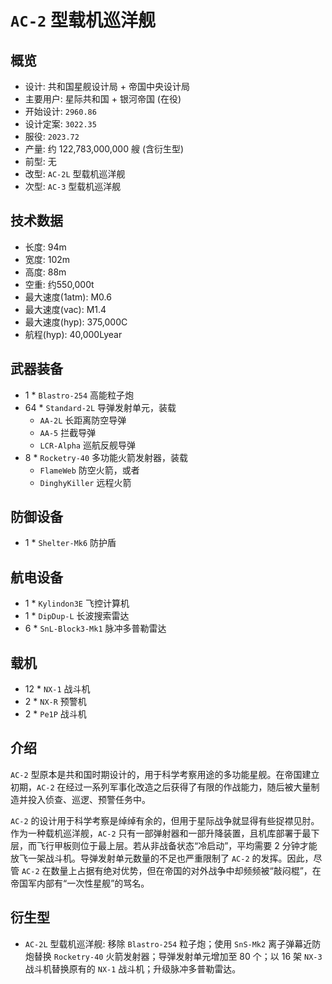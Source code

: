 # `AC-2` 型载机巡洋舰

## 概览
  - 设计: 共和国星舰设计局 + 帝国中央设计局
  - 主要用户: 星际共和国 + 银河帝国 (在役)
  - 开始设计: `2960.86`
  - 设计定案: `3022.35`
  - 服役: `2023.72`
  - 产量: 约 122,783,000,000 艘 (含衍生型)
  - 前型: 无
  - 改型: `AC-2L` 型载机巡洋舰
  - 次型: `AC-3` 型载机巡洋舰

## 技术数据
  - 长度: 94m
  - 宽度: 102m
  - 高度: 88m
  - 空重: 约550,000t
  - 最大速度(1atm): M0.6
  - 最大速度(vac): M1.4
  - 最大速度(hyp): 375,000C
  - 航程(hyp): 40,000Lyear

## 武器装备
  - 1 * `Blastro-254` 高能粒子炮
  - 64 * `Standard-2L` 导弹发射单元，装载
    - `AA-2L` 长距离防空导弹
    - `AA-5` 拦截导弹
    - `LCR-Alpha` 巡航反舰导弹
  - 8 * `Rocketry-40` 多功能火箭发射器，装载
    - `FlameWeb` 防空火箭，或者
    - `DinghyKiller` 远程火箭

## 防御设备
  - 1 * `Shelter-Mk6` 防护盾

## 航电设备
  - 1 * `Kylindon3E` 飞控计算机
  - 1 * `DipDup-L` 长波搜索雷达
  - 6 * `SnL-Block3-Mk1` 脉冲多普勒雷达

## 载机
  - 12 * `NX-1` 战斗机
  - 2 * `NX-R` 预警机
  - 2 * `Pe1P` 战斗机

## 介绍

`AC-2` 型原本是共和国时期设计的，用于科学考察用途的多功能星舰。在帝国建立初期，`AC-2` 在经过一系列军事化改造之后获得了有限的作战能力，随后被大量制造并投入侦查、巡逻、预警任务中。

`AC-2` 的设计用于科学考察是绰绰有余的，但用于星际战争就显得有些捉襟见肘。作为一种载机巡洋舰，`AC-2` 只有一部弹射器和一部升降装置，且机库部署于最下层，而飞行甲板则位于最上层。若从非战备状态“冷启动”，平均需要 2 分钟才能放飞一架战斗机。导弹发射单元数量的不足也严重限制了 `AC-2` 的发挥。因此，尽管 `AC-2` 在数量上占据有绝对优势，但在帝国的对外战争中却频频被“敲闷棍”，在帝国军内部有“一次性星舰”的骂名。

## 衍生型

- `AC-2L` 型载机巡洋舰: 移除 `Blastro-254` 粒子炮；使用 `SnS-Mk2` 离子弹幕近防炮替换 `Rocketry-40` 火箭发射器；导弹发射单元增加至 80 个；以 16 架 `NX-3` 战斗机替换原有的 `NX-1` 战斗机；升级脉冲多普勒雷达。
